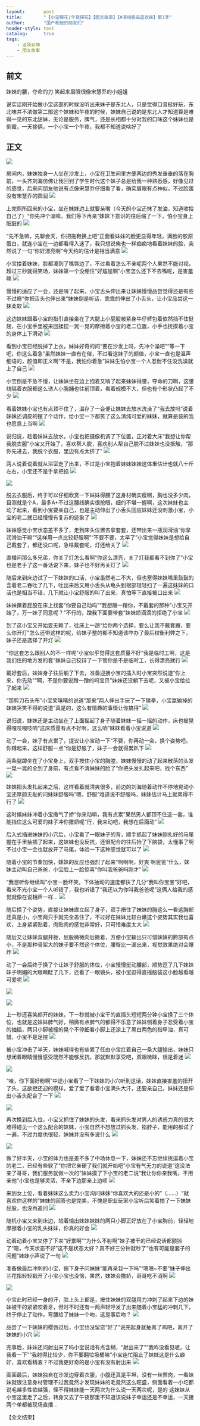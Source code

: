 ```yaml
---
layout:       post
title:        "【小宝探花|午夜探花】【图文故事】【#清纯极品蓝衣妹】第1季"
author:       "国产和他的朋友们"
header-style: text
catalog:      true
tags:
    - 返场女神
    - 图文故事
---
```


## 前文

妹妹的腰，夺命的刀 笑起来眉眼很像宋慧乔的小姐姐

说实话刚开始做小宝这部的时候没听出来妹子是东北人，只是觉得口音挺好玩，东北味并不浓做第二部这个妹妹和午夜的时候，妹妹自己说的是东北人才知道算是难得一见的东北甜妹，无论是服务，脾气，还是长相都十分对我的口味这个妹妹也是倒霉，一天接俩，一个小宝一个午夜，我都不知道说啥好了

## 正文


![](https://pj.oz0ays.app/tupian/forum/202410/19/164544kd92bcuhc83x3nuu.gif)

房间内，妹妹独身一人坐在沙发上，小宝在卫生间里方便两边的秀发垂垂的落在胸前，一头齐刘海仿佛让我回到了学生时代这个妹子总是给我一种熟悉感，好像见过的感觉，后来问朋友他说有点像宋慧乔仔细看了看，确实眉眼有点神似，不过脸蛋没有宋慧乔的圆润
![](https://pj.oz0ays.app/tupian/forum/202410/19/164550auw4k3u4cmrccyrc.gif)

上完厕所回来的小宝，坐在妹妹边上就要亲嘴（今天的小宝还抹了发油，知道收拾自己了）“你先冲个澡嘛，我们等下再亲”妹妹下意识的往后缩了一下，怕小宝身上脏脏的
![](https://pj.oz0ays.app/tupian/forum/202410/19/164557hdemanda38eayumw.gif)

“先不急嘛，先聊会天，你把拖鞋换上吧”正面看妹妹的脸更显得年轻，满脸的胶原蛋白，就连小宝在一边都看得入迷了，我只想说俺也一样痴痴地看着妹妹的脸，突然说了一句“你好漂亮啊”今天约的估计是相当满意
![](https://pj.oz0ays.app/tupian/forum/202410/19/164603ow77kcw3f3iy4kk7.gif)

小宝搂着妹妹，脸都凑到了嘴唇边了，不过看着怎么不亲呢两个人果然不能对视，超过三秒就得笑场，妹妹第一个没绷住“好尴尬啊”小宝怎么还下不去嘴呢，是害羞嘛
![](https://pj.oz0ays.app/tupian/forum/202410/19/164607wyb55v5c9nf47pzh.gif)

慢慢的适应了一会，还是啃了起来，小宝舌头伸出来让妹妹慢慢品尝觉得还是有些不过瘾“你把舌头也伸出来”妹妹倒是听话，乖乖的伸出了小舌头，让小宝品尝这一抹柔软
![](https://pj.oz0ays.app/tupian/forum/202410/19/164615g7izosv7so7vvhfp.gif)

这边妹妹跟着小宝的指引直接坐在了大腿上小屁股被紧身牛仔裤包着依然挡不住挺翘，在小宝手里被来回揉捏一晃一晃的摩擦着小宝的老二位置，小手也抚摸着小宝的身体上下滑动
![](https://pj.oz0ays.app/tupian/forum/202410/19/164624erlm4keqimlq3le3.gif)

看到小宝已经脱掉了上衣，妹妹好奇的问“要在沙发上吗，先冲个澡吧”“等一下吧，你这么着急”虽然妹妹一直有在催，不过看这妹子的颜值，小宝一直也是温声细语的，颜值即正义啊“不是，我怕你着急”妹妹生怕小宝一个人忍耐不住没洗澡就上了自己
![](https://pj.oz0ays.app/tupian/forum/202410/19/164630emiicicrmjcyweyt.gif)

小宝倒是不急不慢，让妹妹坐在边上抱着又啃了起来妹妹得腰，夺命的刀啊，这腰线隔着衣服都这么诱人小胸脯也往前顶着，看着规模不大，但也有个形状凸起了不少
![](https://pj.oz0ays.app/tupian/forum/202410/19/164639aepcx0hsyk3x0cin.gif)

看着妹妹小宝也有点顶不住了，温存了一会便让妹妹去放水洗澡了“我去放吗”说着妹妹还调皮的摆了个动作，给小宝一下都笑了这么清纯可爱的妹妹，就算是装的我也愿意上当啊
![](https://pj.oz0ays.app/tupian/forum/202410/19/164642faa939pjagc973ta.gif)

说归说，趁着妹妹去放水，小宝也把摄像机调了下位置，正对着大床“我想让你帮我脱衣服”小宝又开始了，喜欢帮人脱，喜欢别人帮自己脱不过妹妹也没抵触，“那你先进去，我脱个衣服，里边有点太挤了”
![](https://pj.oz0ays.app/tupian/forum/202410/19/164652csdqgv3plgdgjgzn.gif)

两人说着说着就从浴室走了出来，不过是小宝抱着妹妹妹妹这体重估计也就八十斤左右，小宝还不是手拿把掐
![](https://pj.oz0ays.app/tupian/forum/202410/19/164659i211rd2kx6hun2kd.gif)

![](https://pj.oz0ays.app/tupian/forum/202410/19/164704zpd9ttuhw41j4wu4.gif)

脱去衣服后，终于可以仔细欣赏一下妹妹得腰了这身材确实瘦啊，胸也没多少肉，目测就是个A，最多A+不过这腰线确实很抢眼，细的不堪一握啊，这次妹妹也主动了起来，看到小宝要亲自己，也是主动伸出了小舌头回应妹妹还没刺激小宝，小宝的老二就已经慢慢有复苏的迹象了
![](https://pj.oz0ays.app/tupian/forum/202410/19/164710aggt8m8in4zxm4g8.gif)

妹妹感觉小宝状态差不多了，走到床头位置去拿套套，还带出来一瓶润滑油“你拿润滑油干嘛”“这样用一点比较舒服啊”“不要不要，太早了”小宝觉得妹妹是想给自己戴套了，都还没口呢，急啥戴套呢，灯还给关了
![](https://pj.oz0ays.app/tupian/forum/202410/19/164719ow9i905i8rs8pvsf.gif)

直播间那么多兄弟，你关了灯怎么看啊“你这么漂亮，关了灯我都看不到你了”小宝也是老手了这一番话说下来，妹子也不好再关灯了
![](https://pj.oz0ays.app/tupian/forum/202410/19/164727apid3fjdecigagjj.gif)

随后来到床边试了一下妹妹的口活，小宝虽然老二不大，但也塞得妹妹嘴里鼓鼓的含着老二吞吐了几下，吐出来后又用小舌头从龟头到根部轻轻扫了一遍这妹妹的口活也是相当不错，几下就让小宝舒服的叫了出来，真怕等下直接被口出来
![](https://pj.oz0ays.app/tupian/forum/202410/19/164734oi59255ip5o8za9o.gif)

妹妹撅着屁股在床上找套“你要自己动吗”“我想蹭一蹭你，不戴套的那种”小宝又开始了，万一妹子同意呢？“不行的，蹭我下面要带套”妹妹娇滴滴的拒绝了小宝
![](https://pj.oz0ays.app/tupian/forum/202410/19/164746joz0h882n0iw7u4m.gif)

到了这小宝又开始耍无赖了，往床上一趟“给你两个选择，要么让我不戴套蹭，要么你开灯”怎么还带这样的呢，给妹子整的都不知道该咋办了最后权衡利弊之下，妹子还是选择了开灯
![](https://pj.oz0ays.app/tupian/forum/202410/19/164753quzu3x3pt7h8qzl1.gif)

“你这套怎么跟别人的不一样呢”小宝似乎觉得这套质量不好“我是临时工啊，这是我们住的地方发的套”妹妹自己狡辩了一下管你是不是临时工，长得漂亮就行
![](https://pj.oz0ays.app/tupian/forum/202410/19/164758wk330900wnk906uu.gif)

戴好套后，妹妹身子往后躺了下去，准备迎接小宝的插入时小宝突然说道“你上来，你先动”“啊，不是你要说蹭一蹭的吗宝贝”妹妹还没躺下去呢，又被小宝给拉了起来
![](https://pj.oz0ays.app/tupian/forum/202410/19/164805q2p6vqqlai5sol6j.gif)

“那剪刀石头布”小宝笑嘻嘻的说道“那来”两人伸出手玩了一下猜拳，小宝赢输掉的妹妹哭笑不得的说道“真是的，这么有情趣的事情让你搞得”
![](https://pj.oz0ays.app/tupian/forum/202410/19/164816eajbsbrthf5qkhk5.gif)

说归说，妹妹还是主动坐在了上面摇起了身子随着妹妹一摇一摇的动作，床也被晃得嘎吱嘎吱响“这床质量有点不好啊，这么响”妹妹看着小宝说道
![](https://pj.oz0ays.app/tupian/forum/202410/19/164824pwqwqq4947r4s3q4.gif)

动了一会，妹子有点累了，提议让小宝动一下“不要，你再动一会，换个姿势吧，你蹲起来，这样舒服一点”你是舒服了，妹子一会就得累趴下
![](https://pj.oz0ays.app/tupian/forum/202410/19/164829aoukomhoamko370p.gif)

两条腿蹲坐在了小宝身上，双手按住小宝的胸膛，妹妹慢慢的动了起来散落的头发一晃一晃的全到了身前，有点看不清妹妹的脸了“你把头发扎起来吧，找个东西”
![](https://pj.oz0ays.app/tupian/forum/202410/19/164833hvoudv0zvxlt5tgv.gif)

妹妹把头发扎起来之后，这样看着就清爽很多，前边的刘海随着动作不停地晃动小宝还厚颜无耻的问妹妹舒服吗“嗯，舒服”难道说不舒服吗，妹妹估计马上就累得不行了
![](https://pj.oz0ays.app/tupian/forum/202410/19/164838vnyznnes43t3efnn.gif)

这时候妹妹冲着小宝撒气了娇“你来动嘛，我有点累”果然男人都顶不住这一套，谁能挡住这么可爱的妹子冲你撒娇呢“行，我来动吧，我想在后面动”
![](https://pj.oz0ays.app/tupian/forum/202410/19/164844j2426iw22ew6c2wp.gif)

后入式插进妹妹的小穴后，小宝看了一眼妹子的背，顺手抓起了妹妹刚扎好的马尾握在手里抽插了起来，这妹妹也没反抗，还很配合的往后抬了下脑袋，太懂事了啊不过小宝一会也就放开了马尾，体验一下这种感觉就可以了
![](https://pj.oz0ays.app/tupian/forum/202410/19/164850m4a0wj68zooq8ao0.gif)

随着小宝的节奏加快，妹妹的反应也强烈了起来“啊啊啊，好爽 啊爸爸”什么，妹妹主动叫自己爸爸，小宝脸上一脸惊喜“你叫我爸爸吗刚才”
![](https://pj.oz0ays.app/tupian/forum/202410/19/164859t6ounxuu7xcqoxcu.gif)

“我想听你继续叫”小宝一脸坏笑，下体抽动的速度都快了几分“我叫你宝宝”好吧，看来不光小宝一个人听错了，我也听错了“我还以为你叫我爸爸呢”这俩人给我的感觉就像在说相声一样...
![](https://pj.oz0ays.app/tupian/forum/202410/19/164913mg6j65mhpmnp5j5t.gif)

随后换了个姿势，直接让妹妹直立起了身子，双手捂住了妹妹的胸这么一看这胸部还真是小，小宝两只手就完全盖住了，不过好在妹妹比较白嫩这个姿势其实我也喜欢，上身紧紧贴着，肉贴肉的感觉非常好，只可惜难度太大
![](https://pj.oz0ays.app/tupian/forum/202410/19/164921i6m4f6dlwhtltbb6.gif)

随后又让妹妹双腿并拢，屁股微微向后撅着，方便小宝输出只可惜妹妹的胯部有点小，不是那种骨架大的妹子要不然这个体位，腰臀比一漏出来，视觉效果绝对会爆炸
![](https://pj.oz0ays.app/tupian/forum/202410/19/164927mu61j6vl1oe7z1n3.gif)

动了一会后终于换了个让妹子舒服的体位，小宝慢慢挺动腰部，顺势逗了几下妹妹妹子明媚的大眼睛眨了几下，还看了一眼镜头，被小宝逗得直摇脑袋这小脸越看越可爱呢
![](https://pj.oz0ays.app/tupian/forum/202410/19/164932kex2qmuhmqca4qqm.gif)

![](https://pj.oz0ays.app/tupian/forum/202410/19/164939cdymv5kb3ymhhy3k.gif)

![](https://pj.oz0ays.app/tupian/forum/202410/19/164945q36fxgxo3uzgbn66.gif)

上一秒还喜笑颜开的妹妹，下一秒就被小宝干的直摇头短短两分钟小宝换了三个体位，也就是这妹妹脾气好，稍微有点脾气的都得不乐意了妹妹侧着身子忍受着小宝的抽插，两只小脚被撞的晃个不停细看小脚上还涂上了黑白两色的指甲油，真可惜，小宝不是足控
![](https://pj.oz0ays.app/tupian/forum/202410/19/164953bydn62n8bno9nhq8.gif)

被小宝冲击了半天，妹妹喊得也有些累了任由小宝扛着自己一条大腿输出，妹妹只想闭着眼睛慢慢感受既然不能够反抗，那就默默享受吧，双眼微眯，很是着迷
![](https://pj.oz0ays.app/tupian/forum/202410/19/164959dfalfdftnnrtzyln.gif)

![](https://pj.oz0ays.app/tupian/forum/202410/19/165002tht78sx7zzxzzgku.gif)

“哇，你下面好粉啊”中途小宝看了一下妹妹的小穴听到这话，妹妹直接害羞的扭开了头，这欲拒还迎的模样，爱了爱了看着小宝满头大汗，还要亲自己，妹妹还是伸出小舌头配合了一下
![](https://pj.oz0ays.app/tupian/forum/202410/19/165006ztswtcnav2qqw2vn.gif)

![](https://pj.oz0ays.app/tupian/forum/202410/19/165015cwysww8gwowwa16b.gif)

再次换到后入位，小宝又抓住了妹妹的头发，看来抓头发对男人的诱惑力真的很大难得碰见一个这么配合的妹妹，小宝自然不想放过抓头发，掐脖子，能用的都试了一遍，不过力度也很轻，妹妹并没有多说什么
![](https://pj.oz0ays.app/tupian/forum/202410/19/165021hxsizwcksg2vyk27.gif)

![](https://pj.oz0ays.app/tupian/forum/202410/19/165030gr0vkadfgvf0uuza.gif)

做了好半天，小宝的体力也是差不多了中场休息一下，妹妹还不忘继续挑逗着小宝的老二，已经有些软了“你把它亲硬了我们就开始吧”小宝有气无力的说道“这没法亲了哥哥，我们服务就做一次的”妹妹摸了下小宝的老二说“我让你你亲我嘴，不用亲他”小宝也是够灵活，不亲下边那亲上边呗
![](https://pj.oz0ays.app/tupian/forum/202410/19/165035tcf1cwlm1fwnxkxx.gif)

来到女上位，看着妹妹这么卖力小宝询问妹妹“你喜欢大的还是小的”（......）“就喜欢你这样的”妹妹的回答也是完美，不愧是职业玩家小宝听后笑着拍了一下妹妹屁股，也没再追问
![](https://pj.oz0ays.app/tupian/forum/202410/19/165041o00dd6qkiq0eh0d2.gif)

随机小宝又来到床边，站着输出妹妹妹妹的两只小脚正好放在了小宝胸前，轻轻地摩擦着小宝的乳头妹妹，你真的好会
![](https://pj.oz0ays.app/tupian/forum/202410/19/165048ykry34k7dpkyxk3f.gif)

动着动着小宝又停了下来“好累啊”“为什么不射啊”妹子被干的已经说话都颤抖了“嗯，今天状态不好”这不是状态太好？真不好三分钟就秒了“也有可能是套子的问题”妹妹小声说了一句
![](https://pj.oz0ays.app/tupian/forum/202410/19/165055i4tj2so229ppltro.gif)

准备做最后冲刺的小宝，俯下身子问妹妹“能再亲我一下吗”“嗯嗯~不要”妹子伸出兰花指轻轻戳开了小宝小宝也没恼，果然，妹妹会撒娇，哥哥吃不消啊
![](https://pj.oz0ays.app/tupian/forum/202410/19/165103bd8d7ylwzl8m4r4m.gif)

![](https://pj.oz0ays.app/tupian/forum/202410/19/165114px578iazxcl8lafc.gif)

小宝此时已经一身的汗，脸上头上都是，按住妹妹的双腿用力冲刺了起来下边的妹妹被干的紧紧咬着牙，但时不时还有一两声轻哼发了出来随着小宝猛的冲刺几下，终于停止了动作，弯腰给了妹妹一个吻，这是事后吻？
![](https://pj.oz0ays.app/tupian/forum/202410/19/165124xk077ppqp0rr0p40.gif)

品尝了一下妹妹的樱唇过后，小宝也没留恋“好了”说完起身就抽离了鸡吧，离开了妹妹的小穴
![](https://pj.oz0ays.app/tupian/forum/202410/19/165133ak2drxmnzcf4sdfr.gif)

完事后，妹妹还问射出来了吗小宝说话有点含糊，“射出来了”“我咋没看见呢，让我看一下”“我射得比较少，你不要翻垃圾桶嘛”小宝连忙阻止了妹妹这是什么癖好，喜欢看精液？不过我更好奇的是小宝有没有射出来
![](https://pj.oz0ays.app/tupian/forum/202410/19/165140w0t0mvuwznniu3mt.gif)

画面最后，妹妹独自在沙发边穿着衣服，小腹还真是平坦，没有一丝赘肉，一看妹妹就很注意身材管理不过我竟然才发现妹妹的毛竟然这么旺盛，侧面看着一小坨都说毛越多性欲越强，怪不得妹妹能一天两次为什么说一天两次呢，是的 这妹妹从小宝这里走了之后，转身又去了午夜那里不知道该说妹子幸运还是不幸运，一天接两个单都被现场直播...

【全文结束】